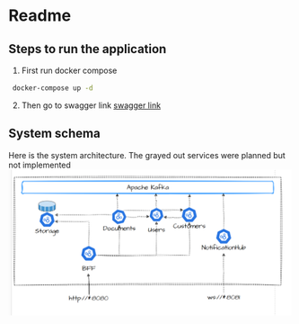 # Readme

## Steps to run the application

1. First run docker compose

```bash
 docker-compose up -d
```

2. Then go to swagger link [swagger link](http://localhost:8082/swagger)

## System schema

Here is the system architecture. The grayed out services were planned but not implemented
![Architecture](docs/schema.png)
